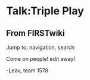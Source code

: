 # Talk:Triple Play

## From FIRSTwiki

Jump to: navigation, search

Come on people! edit away!

-Leav, team 1578
